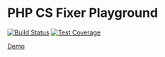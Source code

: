 # PHP CS Fixer Playground

[![Build Status](https://travis-ci.org/ntzm/PHP-CS-Fixer-Playground.svg?branch=master)](https://travis-ci.org/ntzm/PHP-CS-Fixer-Playground)
[![Test Coverage](https://api.codeclimate.com/v1/badges/3d5900696e2d3847480a/test_coverage)](https://codeclimate.com/github/ntzm/PHP-CS-Fixer-Playground/test_coverage)

[Demo](https://php-cs-fixer-playground-pcqshsxmxi.now.sh)
